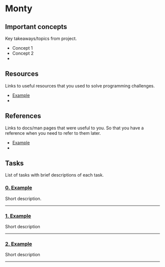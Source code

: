 # Monty


## Important concepts
Key takeaways/topics from project.
* Concept 1
* Concept 2
*

## Resources
Links to useful resources that you used to solve programming challenges.
* [Example](www.google.com "Example")
* []( "")

## References
Links to docs/man pages that were useful to you. So that you have a reference when you need to refer to them later.
* [Example](https://man7.org/linux/man-pages/man1/ls.1.html "Example")
* []( "")

## Tasks
List of tasks with brief descriptions of each task.
### [0. Example](www.github.com "0. Example")

Short description.

---
### [1. Example](www.github.com "1. Example")

Short description

---
### [2. Example](www.github.com "2. Example")

Short description

---
